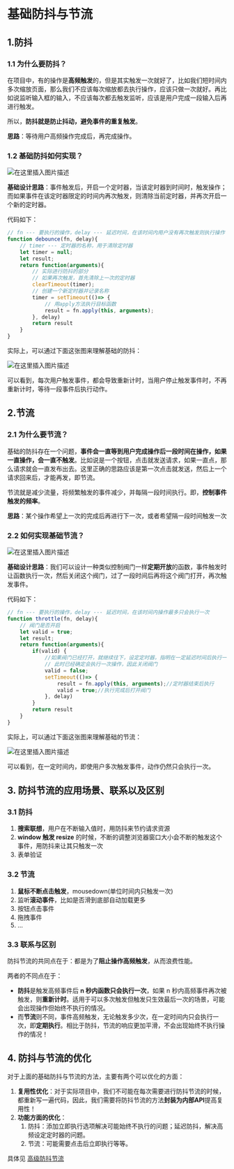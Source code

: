 # 基础防抖与节流

## 1.防抖

### 1.1 为什么要防抖？

在项目中，有的操作是**高频触发**的，但是其实触发一次就好了，比如我们短时间内多次缩放页面，那么我们不应该每次缩放都去执行操作，应该只做一次就好。再比如说监听输入框的输入，不应该每次都去触发监听，应该是用户完成一段输入后再进行触发。

所以，**防抖就是防止抖动，避免事件的重复触发**。

**思路**：等待用户高频操作完成后，再完成操作。

### 1.2 基础防抖如何实现？

![在这里插入图片描述](https://img-blog.csdnimg.cn/d3db99ed7b304ab199912d321568464a.png#pic_center)

**基础设计思路**：事件触发后，开启一个定时器，当该定时器到时间时，触发操作；而如果事件在该定时器限定的时间内再次触发，则清除当前定时器，并再次开启一个新的定时器。

代码如下：

```js
// fn --- 要执行的操作，delay --- 延迟时间，在该时间内用户没有再次触发则执行操作
function debounce(fn, delay){
    // timer --- 定时器的名称，用于清除定时器
    let timer = null;
    let result;
    return function(arguments){
        // 实际进行防抖的部分
        // 如果再次触发，首先清除上一次的定时器
        clearTimeout(timer);
        // 创建一个新定时器并记录名称
        timer = setTimeout(()=> {
            // 用apply方法执行目标函数
            result = fn.apply(this, arguments);
        }, delay)
        return result
    }
}
```

实际上，可以通过下面这张图来理解基础的防抖：

![在这里插入图片描述](https://img-blog.csdnimg.cn/d7f73b03cebd4fb3a21aecc5eab91c84.png#pic_center)

可以看到，每次用户触发事件，都会导致重新计时，当用户停止触发事件时，不再重新计时，等待一段事件后执行动作。

## 2.节流

### 2.1 为什么要节流？

基础的防抖存在一个问题，**事件会一直等到用户完成操作后一段时间在操作，如果一直操作，会一直不触发**。比如说是一个按钮，点击就发送请求，如果一直点，那么请求就会一直发布出去。这里正确的思路应该是第一次点击就发送，然后上一个请求回来后，才能再发，即节流。

节流就是减少流量，将频繁触发的事件减少，并每隔一段时间执行。即，**控制事件触发的频率**。

**思路**：某个操作希望上一次的完成后再进行下一次，或者希望隔一段时间触发一次

### 2.2 如何实现基础节流？

![在这里插入图片描述](https://img-blog.csdnimg.cn/6f485f05da5d48999ea646f851ca7c61.png#pic_center)

**基础设计思路**：我们可以设计一种类似控制阀门一样**定期开放**的函数，事件触发时让函数执行一次，然后关闭这个阀门，过了一段时间后再将这个阀门打开，再次触发事件。

代码如下：

```js
// fn --- 要执行的操作，delay --- 延迟时间，在该时间内操作最多只会执行一次
function throttle(fn, delay){
    // 阀门是否开启
    let valid = true;
    let result;
    return function(arguments){
        if(valid) { 
            //如果阀门已经打开，就继续往下，设定定时器，指明在一定延迟时间后执行一次操作
            // 此时已经确定会执行一次操作，因此关闭阀门
            valid = false;
            setTimeout(()=> {
                result = fn.apply(this, arguments);//定时器结束后执行
                valid = true;//执行完成后打开阀门
            }, delay)
        }
        return result
    }
}
```

实际上，可以通过下面这张图来理解基础的节流：

![在这里插入图片描述](https://img-blog.csdnimg.cn/ae9da9d7a6b6492fbc54e91e3b0b4c45.png#pic_center)

可以看到，在一定时间内，即使用户多次触发事件，动作仍然只会执行一次。

## 3. 防抖节流的应用场景、联系以及区别

### 3.1 防抖

1. **搜索联想**，用户在不断输入值时，用防抖来节约请求资源
2. **window 触发 resize** 的时候，不断的调整浏览器窗口大小会不断的触发这个事件，用防抖来让其只触发一次
3. 表单验证

### 3.2 节流

1. **鼠标不断点击触发**，mousedown(单位时间内只触发一次)
2. 监听**滚动事件**，比如是否滑到底部自动加载更多
3. 按钮点击事件
4. 拖拽事件
5. ...

### 3.3 联系与区别

防抖节流的共同点在于：都是为了**阻止操作高频触发**，从而浪费性能。

两者的不同点在于：

* **防抖**是触发高频事件后 **n 秒内函数只会执行一次**，如果 n 秒内高频事件再次被触发，则**重新计时**。适用于可以多次触发但触发只生效最后一次的场景，可能会出现操作但始终不执行的情况。
* 而**节流**则不同，事件高频触发，无论触发多少次，在一定时间内只会执行一次，即**定期执行**。相比于防抖，节流的响应更加平滑，不会出现始终不执行操作的情况！

## 4. 防抖与节流的优化

对于上面的基础防抖与节流的方法，主要有两个可以优化的方面：

1. **复用性优化**：对于实际项目中，我们不可能在每次需要进行防抖节流的时候，都重新写一遍代码，因此，我们需要将防抖节流的方法**封装为内部API**提高复用性！
2. **功能方面的优化**：
   1. 防抖：添加立即执行选项解决可能始终不执行的问题；延迟防抖，解决高频设定定时器的问题。
   2. 节流：可能需要点击后立即执行等等。

具体见 [高级防抖节流](./高级防抖节流.md)
